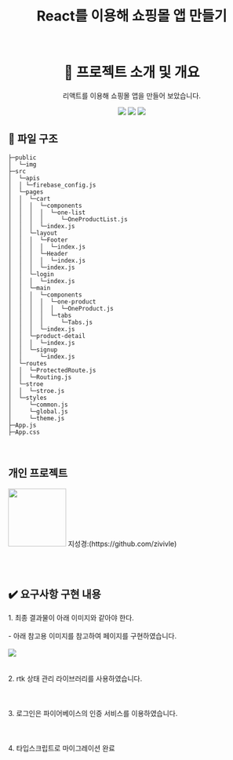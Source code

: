 <h1 align="middle">React를 이용해 쇼핑몰 앱 만들기</h1>
</p><br>

<div align="center">
  
  <h1>📑 프로젝트 소개 및 개요</h1>

 <p align="middle">리액트를 이용해 쇼핑몰 앱을 만들어 보았습니다. </p>

 <img src="https://github.com/zivivle/Full_Stack/assets/123868471/1b34bb38-a11a-4d89-ad4f-e80fcdddc1aa"/>
 <img src="https://github.com/zivivle/Full_Stack/assets/123868471/c287eec6-37d1-4cc0-9ba5-8a302932fc9a"/>
 <img src="https://github.com/zivivle/Full_Stack/assets/123868471/9a4c54e2-232c-4d1b-bf56-afbbab76feb1"/>

</div>

<summary><h2>📂 파일 구조</h2></summary>
<div markdown="1">

```
├─public
│  └─img
├─src
│  └─apis
│  │ └─firebase_config.js
│  └─pages
│  │  └─cart
│  │  │  └─components
│  │  │  │  └─one-list
│  │  │  │     └─OneProductList.js
│  │  │  └─index.js
│  │  └─layout
│  │  │  └─Footer
│  │  │  │  └─index.js
│  │  │  └─Header
│  │  │  │  └─index.js
│  │  │  └─index.js
│  │  └─login
│  │  │  └─index.js
│  │  └─main
│  │  │  └─components
│  │  │  │  └─one-product
│  │  │  │  │  └─OneProduct.js
│  │  │  │  └─tabs
│  │  │  │     └─Tabs.js
│  │  │  └─index.js
│  │  └─product-detail
│  │  │  └─index.js
│  │  └─signup
│  │     └─index.js
│  └─routes
│  │  └─ProtectedRoute.js
│  │  └─Routing.js
│  └─stroe
│  │  └─stroe.js
│  └─styles
│     └─common.js
│     └─global.js
│     └─theme.js
├─App.js
├─App.css
```

</div>
</details>

<br>
<h2>개인 프로젝트</h2>

 <img src="https://github.com/FrontEnd-Team3/movie-trailer-project/assets/123865139/663c4b42-dc55-4e95-8f02-c0424c1f92ec" width="118"> 
                                                지성경:(https://github.com/zivivle)

<br><br>

<h2>✔️ 요구사항 구현 내용</h2>

<detail open>
<summary> 1. 최종 결과물이 아래 이미지와 같아야 한다. </summary>
<div markdown="1">
  <br>
  - 아래 참고용 이미지를 참고하여 페이지를 구현하였습니다.
  <br>
  <br>
  <img src="https://lh6.googleusercontent.com/YuF-gbxvaHr_o2IeYX_i4Y_GYfnuv7Ue1V9mRk4ZltJSWmGRhG49k1xgg6psmIN79ubxsOCZJjILqT2pRCLLUDLZ1KoA3koxvYpfJx6fYs3clS0ZJTqm9P9HMyS2MrZe-Aryvp_wGuEOMEinb-iA3CI"/>

</div>
</detail>
<br>
  <br>
<detail open>
<summary> 2. rtk 상태 관리 라이브러리를 사용하였습니다. </summary>
<div markdown="1">
  <br>
  
  <br>
  <br>

</div>
</detail>

<detail open>
<summary> 3. 로그인은 파이어베이스의 인증 서비스를 이용하였습니다. </summary>
<div markdown="1">
  <br>

  <br>
  <br>

</div>
</detail>

<summary> 4. 타입스크립트로 마이그레이션 완료 </summary>
<div markdown="1">
  <br>

  <br>
  <br>

</div>
</detail>
